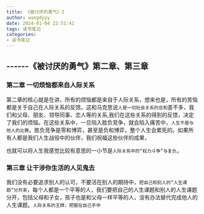 ```yaml
---
title: 《被讨厌的勇气》2
author: wangdyyy
date: 2024-01-04 22:51:41
tags: 读书笔记
categories: 
- 读书笔记
---
```




##    ------《被讨厌的勇气》第二章、第三章

### 第二章 一切烦恼都来自人际关系
第二章的核心就是在讲，所有的烦恼都是来自于人际关系，想来也是，所有的苦恼都是关于自己在人际关系的反馈。这和马克思说`人是一切社会关系的总和`差不多，我们和父母、朋友、领导同事、恋人等的关系,我们在这些关系的得到的反馈，决定了我们的烦恼。在这些关系中，一旦陷入胜负竞争，就会陷入痛苦中，`人生不是与他人的比赛`。胜负竞争是零和博弈，甚至是负和博弈，整个人生会累死的。如果所有人都是我们人生战役中的伙伴，我们祝福这些伙伴的成果，

也就可以将人生我感觉比较有意思的一小节是`人际关系中的“权力斗争”与复仇`，

### 第三章 让干涉你生活的人见鬼去
我们没有必要追求别人的认可，不要活在别人的期待中，`把自己和别人的“人生课题”分开来`，每个人都是一个平等的人，我们要把自己的人生课题和别人的人生课题分开，包括父母和子女，孩子也是和父母一样平等的人，没有办法替代完成他人的人生课题。`人际关系的王牌，把握在自己手中`